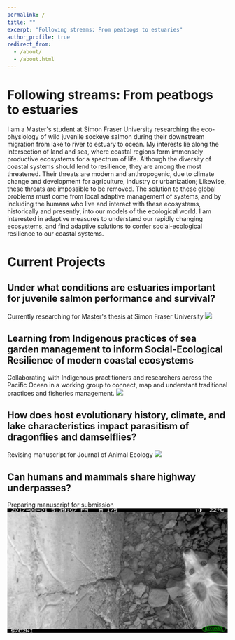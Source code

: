 ```yaml
---
permalink: /
title: ""
excerpt: "Following streams: From peatbogs to estuaries"
author_profile: true
redirect_from: 
  - /about/
  - /about.html
---
```

  
Following streams: From peatbogs to estuaries
=====
I am a Master's student at Simon Fraser University researching the eco-physiology of wild juvenile sockeye salmon during their downstream migration from lake to river to estuary to ocean. My interests lie along the intersection of land and sea, where coastal regions form immensely productive ecosystems for a spectrum of life. Although the diversity of coastal systems should lend to resilience, they are among the most threatened. Their threats are modern and anthropogenic, due to climate change and development for agriculture, industry or urbanization; Likewise, these threats are impossible to be removed. The solution to these global problems must come from local adaptive management of systems, and by including the humans who live and interact with these ecosystems, historically and presently, into our models of the ecological world. I am interested in adaptive measures to understand our rapidly changing ecosystems, and find adaptive solutions to confer social-ecological resilience to our coastal systems. 
  
Current Projects
=====
  
Under what conditions are estuaries important for juvenile salmon performance and survival?
-----
Currently researching for Master's thesis at Simon Fraser University
![](/images/profile.jpg)

Learning from Indigenous practices of sea garden management to inform Social-Ecological Resilience of modern coastal ecosystems
-----
Collaborating with Indigenous practitioners and researchers across the Pacific Ocean in a working group to connect, map and understant traditional practices and fisheries management.
![](/images/clamgarden6.jpg)

How does host evolutionary history, climate, and lake characteristics impact parasitism of dragonflies and damselflies?
-----
Revising manuscript for Journal of Animal Ecology
![](/images/odemite3.jpg)
  
Can humans and mammals share highway underpasses?
-----
Preparing manuscript for submission
![](/images/mammalcorridor4.JPG)
